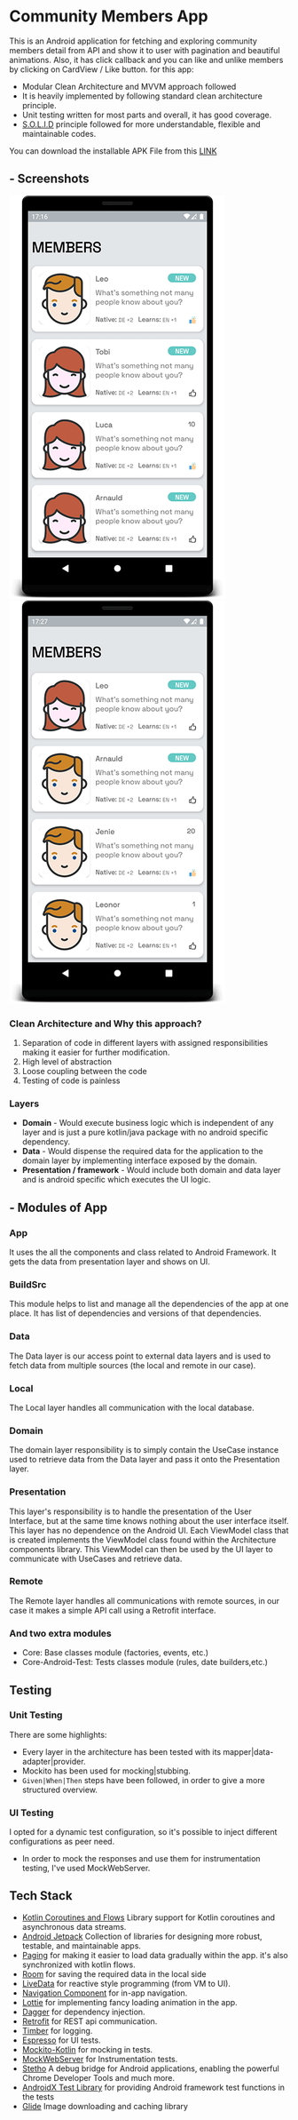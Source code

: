 # Community Members App

This is an Android application for fetching and exploring community members detail from API and show it to user with pagination and beautiful animations.
Also, it has click callback and you can like and unlike members by clicking on CardView / Like button.
for this app:
- Modular Clean Architecture and MVVM approach followed
- It is heavily implemented by following standard clean architecture principle.
- Unit testing written for most parts and overall, it has good coverage.
- [S.O.L.I.D](https://en.wikipedia.org/wiki/SOLID) principle followed for more understandable, flexible and maintainable codes.


You can download the installable APK File from this [LINK](/app/release/AppRelease.apk)

## - Screenshots

![](/screenshot/screen1.png)
![](/screenshot/screen2.png)

### Clean Architecture and Why this approach?
1. Separation of code in different layers with assigned responsibilities making it easier for further modification.
2. High level of abstraction
3. Loose coupling between the code
4. Testing of code is painless

### Layers
- **Domain** - Would execute business logic which is independent of any layer and is just a pure kotlin/java package with no android specific dependency.
- **Data** - Would dispense the required data for the application to the domain layer by implementing interface exposed by the domain.
- **Presentation / framework** - Would include both domain and data layer and is android specific which executes the UI logic.

## - Modules of App
### App
It uses the all the components and class related to Android Framework. It gets the data from presentation layer and shows on UI.

### BuildSrc
This module helps to list and manage all the dependencies of the app at one place. It has list of dependencies and versions of that dependencies.

### Data
The Data layer is our access point to external data layers and is used to fetch data from multiple sources (the local and remote in our case).

### Local
The Local layer handles all communication with the local database.

### Domain
The domain layer responsibility is to simply contain the UseCase instance used to retrieve data from the Data layer and pass it onto the Presentation layer.

### Presentation
This layer's responsibility is to handle the presentation of the User Interface, but at the same time knows nothing about the user interface itself. This layer has no dependence on the Android UI. Each ViewModel class that is created implements the ViewModel class found within the Architecture components library. This ViewModel can then be used by the UI layer to communicate with UseCases and retrieve data.

### Remote
The Remote layer handles all communications with remote sources, in our case it makes a simple API call using a Retrofit interface.

### And two extra modules
* Core: Base classes module (factories, events, etc.)
* Core-Android-Test: Tests classes module (rules, date builders,etc.)


## Testing

### Unit Testing

There are some highlights:
* Every layer in the architecture has been tested with its mapper|data-adapter|provider.
* Mockito has been used for mocking|stubbing.
* `Given|When|Then` steps have been followed, in order to give a more structured overview.

### UI Testing

I opted for a dynamic test configuration, so it's possible to inject different configurations as peer need.
* In order to mock the responses and use them for instrumentation testing, I've used MockWebServer.


## Tech Stack
* [Kotlin Coroutines and Flows][0] Library support for Kotlin coroutines and asynchronous data streams.
* [Android Jetpack][1] Collection of libraries for designing more robust, testable, and maintainable apps.
* [Paging][2] for making it easier to load data gradually within the app. it's also synchronized with kotlin flows. 
* [Room][3] for saving the required data in the local side
* [LiveData][4] for reactive style programming (from VM to UI).
* [Navigation Component][5] for in-app navigation.
* [Lottie][6] for implementing fancy loading animation in the app.
* [Dagger][7] for dependency injection.
* [Retrofit][8] for REST api communication.
* [Timber][9] for logging.
* [Espresso][10] for UI tests.
* [Mockito-Kotlin][11] for mocking in tests.
* [MockWebServer][12] for Instrumentation tests.
* [Stetho][13] A debug bridge for Android applications, enabling the powerful Chrome Developer Tools and much more.
* [AndroidX Test Library][14] for providing Android framework test functions in the tests
* [Glide][15] Image downloading and caching library

[0]:  https://github.com/Kotlin/kotlinx.coroutines
[1]:  https://developer.android.com/jetpack/androidx/explorer
[2]:  https://developer.android.com/jetpack/androidx/releases/paging
[3]:  https://developer.android.com/jetpack/androidx/releases/room
[4]:  https://developer.android.com/topic/libraries/architecture/livedata
[5]:  https://developer.android.com/topic/libraries/architecture/navigation/
[6]:  https://github.com/airbnb/lottie-android
[7]:  https://github.com/google/dagger
[8]:  https://github.com/square/retrofit
[9]:  https://github.com/JakeWharton/timber
[10]: https://developer.android.com/training/testing/espresso/
[11]: https://github.com/nhaarman/mockito-kotlin
[12]: https://github.com/square/okhttp/tree/master/mockwebserver
[13]: https://github.com/facebook/stetho
[14]: https://github.com/android/android-test
[15]: https://github.com/bumptech/glide
